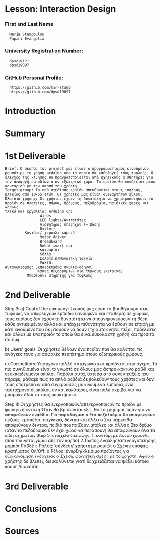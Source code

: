 # Lesson: Interaction Design

### First and Last Name: 
      Maria Stampoulou 
      Papari Evangelia
### University Registration Number: 
      dpsd19121 
      dpsd19097
### GitHub Personal Profile: 
      https://github.com/mar-stamp 
      https://github.com/dpsd19097

# Introduction

# Summary


# 1st Deliverable
	Brief: Ο σκοπός του project μας είναι ο προγραμματισμός κινούμενου ρομπότ με τη χρήση arduino uno το οποίο θα καθοδηγεί τους τυφλούς. Ο έλεγχος της κίνησης θα πραγματοποιείται από ηχητικούς αισθητήρες για την αποφυγή εμποδίων στον εξωτερικό χώρο. Το προϊόν θα συνδέεται μέσω κονταριού με τον καρπό του χρήστη.  
	Target group: Το υπό σχεδίαση προϊόν απευθύνεται στους τυφλούς, ηλικίας από 10-55 ετών. Οι χρήστες μας είναι ανεξαρτήτου φύλου.
	Πλαίσιο χρήσης: Οι χρήστες έχουν τη δυνατότητα να χρησιμοποιήσουν το προϊόν σε πλατείες, πάρκα, δρόμους, πεζοδρόμια, παιδικές χαρές και κήπους.
	Υλικά και εργαλεία: Arduino unο
                    Wires
                    LED lights/Αντιστάτες
                    Αισθητήρας υπερήχων (+ βάση)
                    Battery
		     Κοντάρι/ χερούλι καρπού
                    Motor driver
                    Breadboard
                    Robot smart car
                    Κατσαβίδι
                    Κόλλα
                    Σελοτέιπ/Μονωτική ταινία
                    Ψαλίδι
	Ανταγωνισμός: Εκπαιδευμένα σκυλιά-οδηγοί
	              Πλάκες πεζοδρομίων για τυφλούς (κίτρινα)
		      Μπαστούνι στήρηξης για τυφλούς
		    
# 2nd Deliverable
Step 3: 
a)	Goal of the company:
Σκοπός μας είναι να βοηθήσουμε τους τυφλούς να αποφεύγουν εμπόδια (κινούμενα και σταθερά) σε χώρους τους οποίους δεν έχουν τη δυνατότητα να απομνημονεύσουν τη θέση κάθε αντικειμένου αλλά και υπάρχει πιθανότητα να έρθουν σε επαφή με κάτι κινούμενο που δε μπορούν να δουν (πχ αυτοκίνητα, πεζοί, ποδηλάτες και άλλα) με ένα προϊόν το οποίο θα είναι εύκολο στη χρήση και προσιτό σε τιμή.

b)	Users’ goals:
Οι χρήστες θέλουν ένα προϊόν που θα καλύπτει τις ανάγκες τους για ασφαλές περπάτημα στους εξωτερικούς χώρους. 

c)	Competitors: 
Υπάρχουν πολλά ανταγωνιστικά προϊόντα στην αγορά. Τα πιο συνηθισμένα είναι το γνωστό σε όλους μας άσπρο-κόκκινο ραβδί και οι εκπαιδευμένοι σκύλοι. Παρόλα αυτά, ύστερα από συνεντεύξεις που πήραμε, μάθαμε πως τα απλά ραβδιά δε βολεύουν τους χρήστες και δεν τους αποτρέπουν από συγκρούσεις με κινούμενα εμπόδια, ενώ ταυτόχρονα οι σκύλοι, αν και καλύτεροι, είναι πολύ ακριβοί για να μπορούν όλοι να τους αποκτήσουν.
   
Step 4:
Οι χρήστες θα ενεργοποιούν/απενεργοποιούν το προϊόν με φωνητική εντολή
Όταν θα βρίσκονται έξω, θα το χρησιμοποιούν για να αποφεύγουν εμπόδια. Για παράδειγμα:
o	Στα πεζοδρόμια θα αποφεύγουν πεζούς, τραπέζια, παγκάκια, δέντρα και άλλα
o	Στα πάρκα θα αποφεύγουν δέντρα, παιδιά που παίζουν, μπάλες και άλλα
o	Στο δρόμο (όταν το πεζοδρόμιο δεν έχει χώρο να περάσουν) θα αποφεύγουν όλα τα είδη οχημάτων
Step 5: 
στοιχεία διεπαφής: 1. κοντάρι με λουρί-χερούλι (που τυλίγεται γύρω από τον καρπό)
                                    2.Τρόπος έναρξης/απενεργοποίησης ρομπότ 
Ραβδί:
o	Ρόλος: ‘σύνδεση’ χρήστη με ρομπότ
o	Σχέση:  επαφής- κρατήματος
On/Off:
o	Ρόλος: έναρξη/κλείσιμο προϊόντος για εξοικονόμηση ενέργειας 
o	Σχέση: φωνητική σχέση με το χρήστη. Αφού ο χρήστης δε βλέπει, διευκολύνεται γιατί δε χρειάζεται να ψάξει κάποιο κουμπί/διακόπτη


# 3rd Deliverable 


# Conclusions


# Sources
